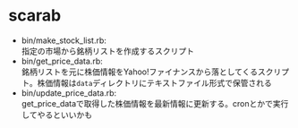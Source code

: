 # scarab
- bin/make_stock_list.rb:  
指定の市場から銘柄リストを作成するスクリプト
- bin/get_price_data.rb:  
銘柄リストを元に株価情報をYahoo!ファイナンスから落としてくるスクリプト。株価情報は`data`ディレクトリにテキストファイル形式で保管される　
- bin/update_price_data.rb:  
get_price_dataで取得した株価情報を最新情報に更新する。cronとかで実行してやるといいかも

